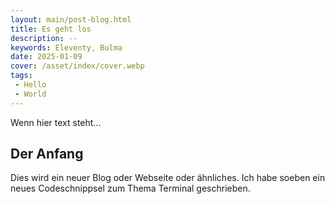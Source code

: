 ```yaml
---
layout: main/post-blog.html  
title: Es geht los
description: --  
keywords: Eleventy, Bulma  
date: 2025-01-09  
cover: /asset/index/cover.webp
tags:  
 - Hello
 - World  
---
```


Wenn hier text steht...

## Der Anfang

Dies wird ein neuer Blog oder Webseite oder ähnliches. Ich habe soeben ein neues Codeschnippsel zum Thema Terminal geschrieben.